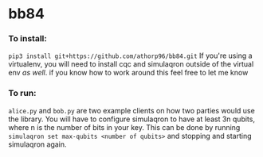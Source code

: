 # bb84

### To install:
`pip3 install git+https://github.com/athorp96/bb84.git`
If you're using a virtualenv, you will need to install cqc and simulaqron outside of the virtual env _as well_. if you know how to work around this feel free to let me know

### To run:
`alice.py` and `bob.py` are two example clients on how two parties would use the library.
You will have to configure simulaqron to have at least 3n qubits, where n is the number of bits in your key.
This can be done by running `simulaqron set max-qubits <number of qubits>` and stopping and starting simulaqron again.

